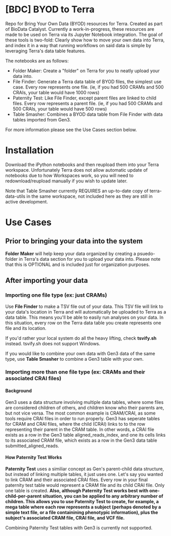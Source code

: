 # [BDC] BYOD to Terra
 Repo for Bring Your Own Data (BYOD) resources for Terra. Created as part of BioData Catalyst. Currently a work-in-progress, these resources are made to be used on Terra via its Jupyter Notebook integration. The goal of these tools is two-fold: Clearly show how to move your own data into Terra, and index it in a way that running workflows on said data is simple by leveraging Terra's data table features.

 The notebooks are as follows:
  * Folder Maker: Create a "folder" on Terra for you to neatly upload your data into.
  * File Finder: Generate a Terra data table of BYOD files, the simplest use case. Every row represents one file.
  	(ie, if you had 500 CRAMs and 500 CRAIs, your table would have 1000 rows)
  * Paternity Test: Like File Finder, except parent files are linked to child files. Every row represents a parent file.
  	(ie, if you had 500 CRAMs and 500 CRAIs, your table would have 500 rows)
  * Table Smasher: Combines a BYOD data table from File Finder with data tables imported from Gen3.

For more information please see the Use Cases section below.

# Installation
Download the iPython notebooks and then reupload them into your Terra workspace. Unfortunately Terra does not allow automatic update of notebooks due to how Workspaces work, so you will need to redownload/reupload manually if you wish to update later.

Note that Table Smasher currently REQUIRES an up-to-date copy of terra-data-utils in the same workspace, not included here as they are still in active development.

# Use Cases

## Prior to bringing your data into the system
**Folder Maker** will help keep your data organized by creating a psuedo-folder in Terra's data section for you to upload your data into. Please note that this is OPTIONAL and is included just for organization purposes.

## After importing your data
### Importing one file type (ex: just CRAMs)
Use **File Finder** to make a TSV file out of your data. This TSV file will link to your data's location in Terra and will automatically be uploaded to Terra as a data table. This means you'll be able to easily run analyses on your data. In this situation, every row on the Terra data table you create represents one file and its location. 

If you'd rather your local system do all the heavy lifting, check **tsvify.sh** instead. tsvify.sh does not support Windows.

If you would like to combine your own data with Gen3 data of the same type, use **Table Smasher** to combine a Gen3 table with your own.

### Importing more than one file type (ex: CRAMs and their associated CRAI files)

#### Background
Gen3 uses a data structure involving multiple data tables, where some files are considered children of others, and children know who their parents are, but not vice versa. The most common example is CRAM/CRAI, as some tools require CRAI files in order to run properly. Gen3 has seperate tables for CRAM and CRAI files, where the child (CRAI) links to to the row representing their parent in the CRAM table. In other words, a CRAI file exists as a row in the Gen3 table aligned_reads_index, and one its cells links to its associated CRAM file, which exists as a row in the Gen3 data table submitted_aligned_reads.

#### How Paternity Test Works
**Paternity Test** uses a similiar concept as Gen's parent-child data structure, but instead of linking multiple tables, it just uses one. Let's say you wanted to link CRAM and their associated CRAI files. Every row in your final paternity test table would represent a CRAM file and its child CRAI file. Only one table is created. **Also, although Paternity Test works best with one-child-per-parent situation, you can be applied to any arbitrary number of children. This allows you to use Paternity Test to create, for example, a mega table where each row represents a subject (perhaps denoted by a simple text file, or a file containining phenotypic information), plus the subject's associated CRAM file, CRAI file, and VCF file.**

Combining Paternity Test tables with Gen3 is currently not supported.